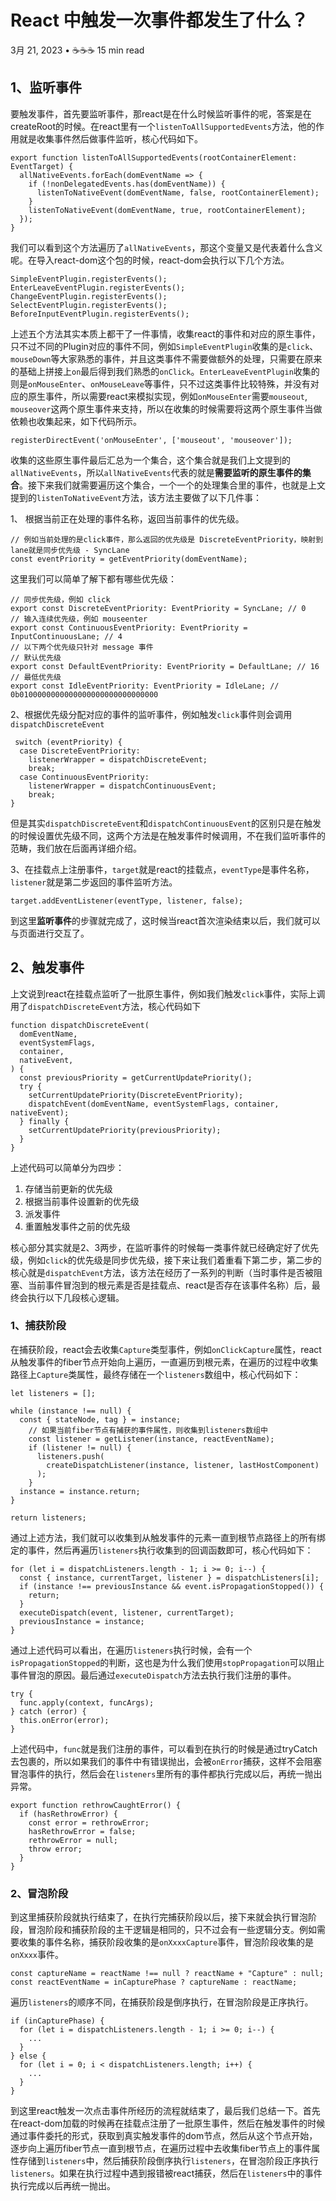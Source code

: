 # React 中触发一次事件都发生了什么？

3月 21, 2023 • ☕️☕️☕️ 15 min read

## 1、监听事件

要触发事件，首先要监听事件，那react是在什么时候监听事件的呢，答案是在createRoot的时候。在react里有一个`listenToAllSupportedEvents`方法，他的作用就是收集事件然后做事件监听，核心代码如下。

```tsx
export function listenToAllSupportedEvents(rootContainerElement: EventTarget) {
  allNativeEvents.forEach(domEventName => {
    if (!nonDelegatedEvents.has(domEventName)) {
      listenToNativeEvent(domEventName, false, rootContainerElement);
    }
    listenToNativeEvent(domEventName, true, rootContainerElement);
  });
}
```
我们可以看到这个方法遍历了`allNativeEvents`，那这个变量又是代表着什么含义呢。在导入react-dom这个包的时候，react-dom会执行以下几个方法。

```tsx
SimpleEventPlugin.registerEvents(); 
EnterLeaveEventPlugin.registerEvents();
ChangeEventPlugin.registerEvents();
SelectEventPlugin.registerEvents();
BeforeInputEventPlugin.registerEvents();
```

上述五个方法其实本质上都干了一件事情，收集react的事件和对应的原生事件，只不过不同的Plugin对应的事件不同，例如`SimpleEventPlugin`收集的是`click`、`mouseDown`等大家熟悉的事件，并且这类事件不需要做额外的处理，只需要在原来的基础上拼接上`on`最后得到我们熟悉的`onClick`。`EnterLeaveEventPlugin`收集的则是`onMouseEnter`、`onMouseLeave`等事件，只不过这类事件比较特殊，并没有对应的原生事件，所以需要react来模拟实现，例如`onMouseEnter`需要`mouseout`, `mouseover`这两个原生事件来支持，所以在收集的时候需要将这两个原生事件当做依赖也收集起来，如下代码所示。

```tsx
registerDirectEvent('onMouseEnter', ['mouseout', 'mouseover']);
```

收集的这些原生事件最后汇总为一个集合，这个集合就是我们上文提到的`allNativeEvents`，所以`allNativeEvents`代表的就是**需要监听的原生事件的集合**。接下来我们就需要遍历这个集合，一个一个的处理集合里的事件，也就是上文提到的`listenToNativeEvent`方法，该方法主要做了以下几件事：

1、 根据当前正在处理的事件名称，返回当前事件的优先级。

```tsx
// 例如当前处理的是click事件，那么返回的优先级是 DiscreteEventPriority，映射到lane就是同步优先级 - SyncLane
const eventPriority = getEventPriority(domEventName);
```

这里我们可以简单了解下都有哪些优先级：

```tsx
// 同步优先级，例如 click
export const DiscreteEventPriority: EventPriority = SyncLane; // 0
// 输入连续优先级，例如 mouseenter
export const ContinuousEventPriority: EventPriority = InputContinuousLane; // 4
// 以下两个优先级只针对 message 事件
// 默认优先级
export const DefaultEventPriority: EventPriority = DefaultLane; // 16
// 最低优先级
export const IdleEventPriority: EventPriority = IdleLane; // 0b0100000000000000000000000000000
```

2、根据优先级分配对应的事件的监听事件，例如触发`click`事件则会调用`dispatchDiscreteEvent`

```tsx
 switch (eventPriority) {
  case DiscreteEventPriority:
    listenerWrapper = dispatchDiscreteEvent;
    break;
  case ContinuousEventPriority:
    listenerWrapper = dispatchContinuousEvent;
    break;
}
```

但是其实`dispatchDiscreteEvent`和`dispatchContinuousEvent`的区别只是在触发的时候设置优先级不同，这两个方法是在触发事件时候调用，不在我们监听事件的范畴，我们放在后面再详细介绍。


3、在挂载点上注册事件，`target`就是react的挂载点，`eventType`是事件名称，`listener`就是第二步返回的事件监听方法。

```tsx
target.addEventListener(eventType, listener, false);
```

到这里**监听事件**的步骤就完成了，这时候当react首次渲染结束以后，我们就可以与页面进行交互了。

## 2、触发事件

上文说到react在挂载点监听了一批原生事件，例如我们触发`click`事件，实际上调用了`dispatchDiscreteEvent`方法，核心代码如下

```tsx
function dispatchDiscreteEvent(
  domEventName,
  eventSystemFlags,
  container,
  nativeEvent,
) {
  const previousPriority = getCurrentUpdatePriority();
  try {
    setCurrentUpdatePriority(DiscreteEventPriority);
    dispatchEvent(domEventName, eventSystemFlags, container, nativeEvent);
  } finally {
    setCurrentUpdatePriority(previousPriority);
  }
}
```

上述代码可以简单分为四步：
1. 存储当前更新的优先级
2. 根据当前事件设置新的优先级
3. 派发事件
4. 重置触发事件之前的优先级

核心部分其实就是2、3两步，在监听事件的时候每一类事件就已经确定好了优先级，例如`click`的优先级是同步优先级，接下来让我们着重看下第二步，第二步的核心就是`dispatchEvent`方法，该方法在经历了一系列的判断（当时事件是否被阻塞、当前事件冒泡到的根元素是否是挂载点、react是否存在该事件名称）后，最终会执行以下几段核心逻辑。

### 1、捕获阶段

在捕获阶段，react会去收集`Capture`类型事件，例如`onClickCapture`属性，react从触发事件的fiber节点开始向上遍历，一直遍历到根元素，在遍历的过程中收集路径上`Capture`类属性，最终存储在一个`listeners`数组中，核心代码如下：

```tsx
let listeners = [];

while (instance !== null) {
  const { stateNode, tag } = instance;
    // 如果当前fiber节点有捕获的事件属性，则收集到listeners数组中
    const listener = getListener(instance, reactEventName);
    if (listener != null) {
      listeners.push(
        createDispatchListener(instance, listener, lastHostComponent)
      );
    }
  instance = instance.return;
}

return listeners;
```

通过上述方法，我们就可以收集到从触发事件的元素一直到根节点路径上的所有绑定的事件，然后再遍历`listeners`执行收集到的回调函数即可，核心代码如下：

```tsx
for (let i = dispatchListeners.length - 1; i >= 0; i--) {
  const { instance, currentTarget, listener } = dispatchListeners[i];
  if (instance !== previousInstance && event.isPropagationStopped()) {
    return;
  }
  executeDispatch(event, listener, currentTarget);
  previousInstance = instance;
}
```

通过上述代码可以看出，在遍历`listeners`执行时候，会有一个`isPropagationStopped`的判断，这也是为什么我们使用`stopPropagation`可以阻止事件冒泡的原因。最后通过`executeDispatch`方法去执行我们注册的事件。

```tsx
try {
  func.apply(context, funcArgs);
} catch (error) {
  this.onError(error);
}
```

上述代码中，`func`就是我们注册的事件，可以看到在执行的时候是通过tryCatch去包裹的，所以如果我们的事件中有错误抛出，会被`onError`捕获，这样不会阻塞冒泡事件的执行，然后会在`listeners`里所有的事件都执行完成以后，再统一抛出异常。

```tsx
export function rethrowCaughtError() {
  if (hasRethrowError) {
    const error = rethrowError;
    hasRethrowError = false;
    rethrowError = null;
    throw error;
  }
}
```

### 2、冒泡阶段

到这里捕获阶段就执行结束了，在执行完捕获阶段以后，接下来就会执行冒泡阶段，冒泡阶段和捕获阶段的主干逻辑是相同的，只不过会有一些逻辑分支。例如需要收集的事件名称，捕获阶段收集的是`onXxxxCapture`事件，冒泡阶段收集的是`onXxxx`事件。

```tsx
const captureName = reactName !== null ? reactName + "Capture" : null;
const reactEventName = inCapturePhase ? captureName : reactName;
```

遍历`listeners`的顺序不同，在捕获阶段是倒序执行，在冒泡阶段是正序执行。

```tsx
if (inCapturePhase) {
  for (let i = dispatchListeners.length - 1; i >= 0; i--) {
    ...
  }
} else {
  for (let i = 0; i < dispatchListeners.length; i++) {
    ...
  }
}
```

到这里react触发一次点击事件所经历的流程就结束了，最后我们总结一下。首先在react-dom加载的时候再在挂载点注册了一批原生事件，然后在触发事件的时候通过事件委托的形式，获取到真实触发事件的dom节点，然后从这个节点开始，逐步向上遍历fiber节点一直到根节点，在遍历过程中去收集fiber节点上的事件属性存储到`listeners`中，然后捕获阶段倒序执行`listeners`，在冒泡阶段正序执行`listeners`。如果在执行过程中遇到报错被react捕获，然后在`listeners`中的事件执行完成以后再统一抛出。